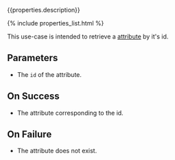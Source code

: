 {{properties.description}}

{% include properties_list.html %}

This use-case is intended to retrieve a [attribute](/integrate/data-model-overview#attributes)
by it's id.

## Parameters

- The `id` of the attribute.

## On Success

- The attribute corresponding to the id.

## On Failure

- The attribute does not exist.
